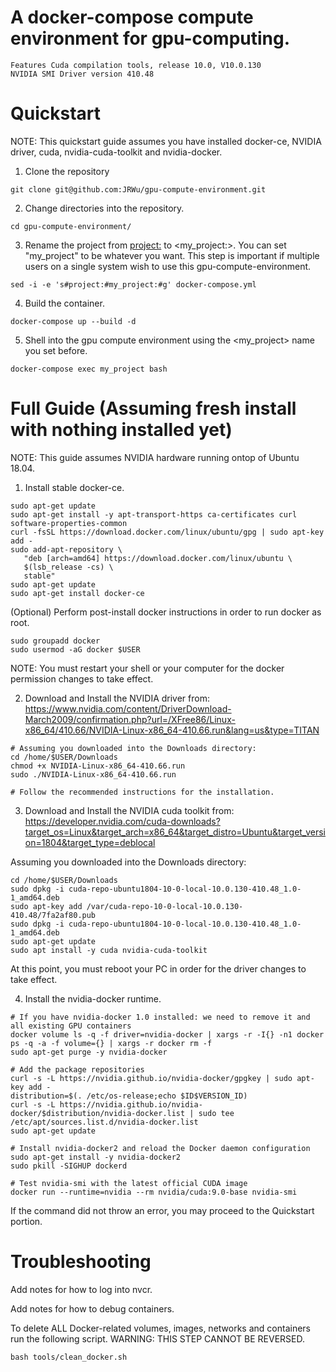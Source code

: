 # A docker-compose compute environment for gpu-computing.
```
Features Cuda compilation tools, release 10.0, V10.0.130
NVIDIA SMI Driver version 410.48
```
# Quickstart 
NOTE: This quickstart guide assumes you have installed docker-ce, NVIDIA driver, cuda, nvidia-cuda-toolkit and nvidia-docker.

1. Clone the repository

`git clone git@github.com:JRWu/gpu-compute-environment.git`

2. Change directories into the repository.

`cd gpu-compute-environment/`

3. Rename the project from <project:> to <my_project:>. You can set "my_project" to be whatever you want. This step is important if multiple users on a single system wish to use this gpu-compute-environment. 

`sed -i -e 's#project:#my_project:#g' docker-compose.yml`

4. Build the container.

`docker-compose up --build -d`

5. Shell into the gpu compute environment using the <my_project> name you set before.

`docker-compose exec my_project bash`

# Full Guide (Assuming fresh install with nothing installed yet)
NOTE: This guide assumes NVIDIA hardware running ontop of Ubuntu 18.04.

1. Install stable docker-ce. 
```
sudo apt-get update
sudo apt-get install -y apt-transport-https ca-certificates curl software-properties-common
curl -fsSL https://download.docker.com/linux/ubuntu/gpg | sudo apt-key add - 
sudo add-apt-repository \
   "deb [arch=amd64] https://download.docker.com/linux/ubuntu \
   $(lsb_release -cs) \
   stable"
sudo apt-get update
sudo apt-get install docker-ce
```

(Optional) Perform post-install docker instructions in order to run docker as root.
```
sudo groupadd docker
sudo usermod -aG docker $USER
```
NOTE: You must restart your shell or your computer for the docker permission changes to take effect.

2. Download and Install the NVIDIA driver from:
https://www.nvidia.com/content/DriverDownload-March2009/confirmation.php?url=/XFree86/Linux-x86_64/410.66/NVIDIA-Linux-x86_64-410.66.run&lang=us&type=TITAN

```
# Assuming you downloaded into the Downloads directory:
cd /home/$USER/Downloads
chmod +x NVIDIA-Linux-x86_64-410.66.run
sudo ./NVIDIA-Linux-x86_64-410.66.run

# Follow the recommended instructions for the installation.
```

3. Download and Install the NVIDIA cuda toolkit from:
https://developer.nvidia.com/cuda-downloads?target_os=Linux&target_arch=x86_64&target_distro=Ubuntu&target_version=1804&target_type=deblocal

Assuming you downloaded into the Downloads directory:
```
cd /home/$USER/Downloads
sudo dpkg -i cuda-repo-ubuntu1804-10-0-local-10.0.130-410.48_1.0-1_amd64.deb
sudo apt-key add /var/cuda-repo-10-0-local-10.0.130-410.48/7fa2af80.pub
sudo dpkg -i cuda-repo-ubuntu1804-10-0-local-10.0.130-410.48_1.0-1_amd64.deb
sudo apt-get update
sudo apt install -y cuda nvidia-cuda-toolkit
```

At this point, you must reboot your PC in order for the driver changes to take effect.

4. Install the nvidia-docker runtime.
```
# If you have nvidia-docker 1.0 installed: we need to remove it and all existing GPU containers
docker volume ls -q -f driver=nvidia-docker | xargs -r -I{} -n1 docker ps -q -a -f volume={} | xargs -r docker rm -f
sudo apt-get purge -y nvidia-docker

# Add the package repositories
curl -s -L https://nvidia.github.io/nvidia-docker/gpgkey | sudo apt-key add - 
distribution=$(. /etc/os-release;echo $ID$VERSION_ID)
curl -s -L https://nvidia.github.io/nvidia-docker/$distribution/nvidia-docker.list | sudo tee /etc/apt/sources.list.d/nvidia-docker.list
sudo apt-get update

# Install nvidia-docker2 and reload the Docker daemon configuration
sudo apt-get install -y nvidia-docker2
sudo pkill -SIGHUP dockerd

# Test nvidia-smi with the latest official CUDA image
docker run --runtime=nvidia --rm nvidia/cuda:9.0-base nvidia-smi
```

If the command did not throw an error, you may proceed to the Quickstart portion.

# Troubleshooting
Add notes for how to log into nvcr.

Add notes for how to debug containers.

To delete ALL Docker-related volumes, images, networks and containers run the following script. WARNING: THIS STEP CANNOT BE REVERSED.

`bash tools/clean_docker.sh`
